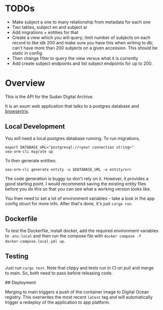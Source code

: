 # TODOs

- Make subject a one to many relationship from metadata for each one
- Two tables, subject en and subject ar
- Add migrations + entities for that
- Create a view which you will query; limit number of subjects on each record to like idk 200 and make sure you have
  this when writing to db; can't have more than 200 subjects on a given accession. This should be static in config.
- Then change filter to query the view versus what it is currently
- Add create subject endpoints and list subject endpoints for up to 200.

# Overview

This is the API for the Sudan Digital Archive.

It is an axum web application that talks to a postgres database and
[browsertrix](https://browsertrix.com/). 

## Local Development 

You will need a local postgres database running. To run migrations, 

```shell
export DATABASE_URL="postgresql://<your connection string>"
sea-orm-cli migrate up
```

To then generate entities:
```shell
sea-orm-cli generate entity -u $DATABASE_URL -o entity/src
```

The code generation is buggy so don't rely on it. 
However, it provides a good starting point. I would recommend saving the
existing entity files before you do this so that you can see what a working version 
looks like.

You then need to set a lot of environment variables - take a look in the app config
struct for more info. After that's done, it's just `cargo run`.

## Dockerfile

To test the Dockerfile, install docker, add the required environment variables to
`.env.local` and then run the compose file with 
`docker compose -f docker-compose.local.yml up`.

## Testing 

Just run `cargo test`. Note that clippy and tests run in CI on pull and merge
to main. So, both need to pass before releasing code.

## Deployment

Merging to main triggers a push of the container image to Digital Ocean registry.
This overwrites the most recent `latest` tag and will automatically trigger a
redeploy of the application to app platform.